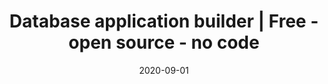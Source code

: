 ---
title: "Database application builder | Free - open source - no code"
description: "Budibase is the quick and easier way to build the database applicationss without coding, and for free. Simply add and manage your data with just a few clicks, or upload from a CSV"
type: data
layout: single
date: 2020-09-01
---